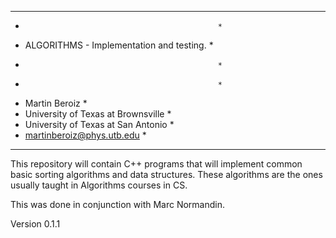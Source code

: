 **************************************************
*                                                *
*  ALGORITHMS - Implementation and testing.      *
*                                                *
*                                                *
*  Martin Beroiz                                 *
*  University of Texas at Brownsville            *
*  University of Texas at San Antonio            *
*  martinberoiz@phys.utb.edu                     *
**************************************************

This repository will contain C++ programs that will
implement common basic sorting algorithms and data
structures.
These algorithms are the ones usually taught in
Algorithms courses in CS.

This was done in conjunction with Marc Normandin.

Version 0.1.1
